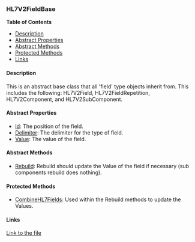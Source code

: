 ### HL7V2FieldBase

**Table of Contents**
- [Description](#description)
- [Abstract Properties](#abstract-properties)
- [Abstract Methods](#abstract-methods)
- [Protected Methods](#protected-methods)
- [Links](#links)

#### Description

This is an abstract base class that all 'field' type objects inherit from. This includes the following: HL7V2Field, HL7V2FieldRepetition, HL7V2Component, and HL7V2SubComponent.

#### Abstract Properties

- [Id](/api/ExpressionEvaluatorForDotNet.HL7V2FieldBase.html#ExpressionEvaluatorForDotNet_HL7V2FieldBase_Id): The position of the field.
- [Delimiter](/api/ExpressionEvaluatorForDotNet.HL7V2FieldBase.html#ExpressionEvaluatorForDotNet_HL7V2FieldBase_Delimiter): The delimiter for the type of field.
- [Value](/api/ExpressionEvaluatorForDotNet.HL7V2FieldBase.html#ExpressionEvaluatorForDotNet_HL7V2FieldBase_Value): The value of the field.

#### Abstract Methods

- [Rebuild](/api/ExpressionEvaluatorForDotNet.HL7V2FieldBase.html#ExpressionEvaluatorForDotNet_HL7V2FieldBase_Rebuild): Rebuild should update the Value of the field if necessary (sub components rebuild does nothing).

#### Protected Methods

- [CombineHL7Fields](/api/ExpressionEvaluatorForDotNet.HL7V2FieldBase.html#ExpressionEvaluatorForDotNet_HL7V2FieldBase_CombineHL7Fields_System_Collections_Generic_IList_ExpressionEvaluatorForDotNet_HL7V2FieldBase__): Used within the Rebuild methods to update the Values.

#### Links

[Link to the file](/api/ExpressionEvaluatorForDotNet.HL7V2FieldBase.html)